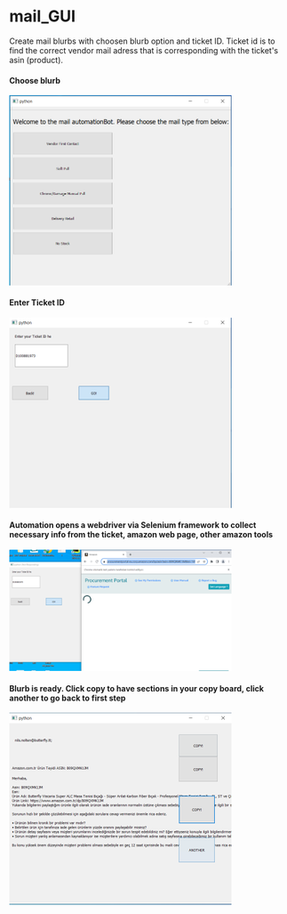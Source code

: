 # mail_GUI 

Create mail blurbs with choosen blurb option and ticket ID. Ticket id is to find the correct vendor mail adress that is corresponding with the ticket's asin (product).

#### Choose blurb

<img src="images/1.png" width="400">

#### Enter Ticket ID

<img src="images/2.png" width="400">

#### Automation opens a webdriver via Selenium framework to collect necessary info from the ticket, amazon web page, other amazon tools

<img src="images/3.png" width="400">

#### Blurb is ready. Click copy to have sections in your copy board, click another to go back to first step

<img src="images/4.png" width="400">

